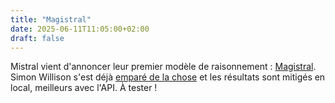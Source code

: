 ```yaml
---
title: "Magistral"
date: 2025-06-11T11:05:00+02:00
draft: false
---
```


Mistral vient d'annoncer leur premier modèle de raisonnement : [Magistral](https://mistral.ai/news/magistral). Simon Willison s'est déjà [emparé de la chose](https://simonwillison.net/2025/Jun/10/magistral/) et les résultats sont mitigés en local, meilleurs avec l'API. À tester ! 
